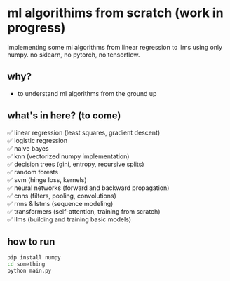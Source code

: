 # ml algorithims from scratch (work in progress)

implementing some ml algorithms from linear regression to llms using only numpy. no sklearn, no pytorch, no tensorflow. 

## why?
- to understand ml algorithms from the ground up

## what's in here? (to come)
✅ linear regression (least squares, gradient descent)  
✅ logistic regression  
✅ naive bayes  
✅ knn (vectorized numpy implementation)  
✅ decision trees (gini, entropy, recursive splits)  
✅ random forests  
✅ svm (hinge loss, kernels)  
✅ neural networks (forward and backward propagation)  
✅ cnns (filters, pooling, convolutions)  
✅ rnns & lstms (sequence modeling)  
✅ transformers (self-attention, training from scratch)  
✅ llms (building and training basic models)  

## how to run
```bash
pip install numpy
cd something
python main.py
```
